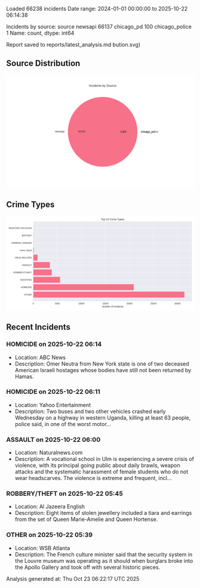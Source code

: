 
Loaded 66238 incidents
Date range: 2024-01-01 00:00:00 to 2025-10-22 06:14:38

Incidents by source:
source
newsapi           66137
chicago_pd          100
chicago_police        1
Name: count, dtype: int64

Report saved to reports/latest_analysis.md
bution.svg)

## Source Distribution
![Source Distribution](images/source_distribution.svg)

## Crime Types
![Crime Types](images/crime_types.svg)

## Recent Incidents

### HOMICIDE on 2025-10-22 06:14
- Location: ABC News
- Description: Omer Neutra from New York state is one of two deceased American Israeli hostages whose bodies have still not been returned by Hamas.


### HOMICIDE on 2025-10-22 06:11
- Location: Yahoo Entertainment
- Description: Two buses and two other vehicles crashed early Wednesday on a highway in western Uganda, killing at least 63 people, police said, in one of the worst motor...


### ASSAULT on 2025-10-22 06:00
- Location: Naturalnews.com
- Description: A vocational school in Ulm is experiencing a severe crisis of violence, with its principal going public about daily brawls, weapon attacks and the systematic harassment of female students who do not wear headscarves. The violence is extreme and frequent, incl…


### ROBBERY/THEFT on 2025-10-22 05:45
- Location: Al Jazeera English
- Description: Eight items of stolen jewellery included a tiara and earrings from the set of Queen Marie-Amelie and Queen Hortense.


### OTHER on 2025-10-22 05:39
- Location: WSB Atlanta
- Description: The French culture minister said that the security system in the Louvre museum was operating as it should when burglars broke into the Apollo Gallery and took off with several historic pieces.

Analysis generated at: Thu Oct 23 06:22:17 UTC 2025
